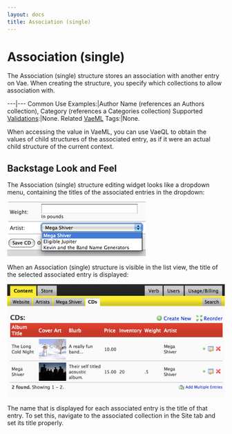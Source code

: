 ```yaml
---
layout: docs
title: Association (single)
---
```


# Association (single)

The Association (single) structure stores an association with another
entry on Vae. When creating the structure, you specify which collections
to allow association with.

---|---
Common Use Examples:|Author Name (references an Authors collection), Category (references a Categories collection)
Supported [Validations](#validations):|None.
Related [VaeML](#vaeml) Tags:|None.

When accessing the value in VaeML, you can use VaeQL to obtain the
values of child structures of the associated entry, as if it were an
actual child structure of the current context.

## Backstage Look and Feel

The Association (single) structure editing widget looks like a dropdown
menu, containing the titles of the associated entries in the dropdown:

![](/images/screenshots/content_management/association_structure_single.png)

When an Association (single) structure is visible in the list view, the
title of the selected associated entry is displayed:

![](/images/screenshots/content_management/association_structure_single_listview.png)

The name that is displayed for each associated entry is the title of
that entry. To set this, navigate to the associated collection in the
Site tab and set its title properly.
